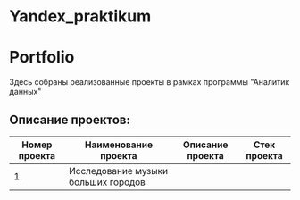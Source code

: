 # Yandex_praktikum
# Portfolio    

Здесь собраны реализованные проекты в рамках программы "Аналитик данных" 
## Описание проектов:  
|Номер проекта| Наименование проекта                      | Описание проекта                                            |   Стек                                          проекта  |
| ----------- | ----------------------------------------------- | -------------------------------------------------------- | ---------------------------------------------------------------------- |  
| 1. | Исследование музыки больших городов
